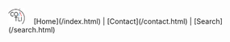 <img src="logo.png" style="display: inline; width: 32px; height: 32px; margin: 0; margin-right: 1em;"/> 
[Home](/index.html) | [Contact](/contact.html) | [Search](/search.html)


